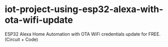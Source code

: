 # iot-project-using-esp32-alexa-with-ota-wifi-update
ESP32 Alexa Home Automation with OTA WiFi credentials update for FREE. (Circuit + Code)
